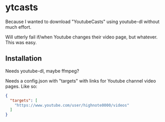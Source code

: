 # ytcasts

Because I wanted to download "YoutubeCasts" using youtube-dl without much effort.

Will utterly fail if/when Youtube changes their video page, but whatever. This was easy.

## Installation

Needs youtube-dl, maybe ffmpeg?

Needs a config.json with "targets" with links for Youtube channel video pages. Like so:

```json
{
  "targets": [
    "https://www.youtube.com/user/highnote0000/videos"
  ]
}
```
